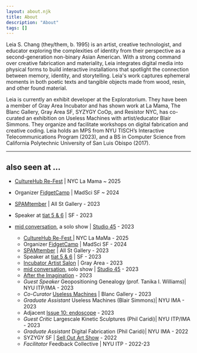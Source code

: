 ```yaml
---
layout: about.njk
title: About
description: "About"
tags: []
---
```


Leia S. Chang (they/them, b. 1995) is an artist, creative technologist, and educator exploring the complexities of identity from their perspective as a second-generation non-binary Asian American. With a strong command over creative fabrication and materiality, Leia integrates digital media into physical forms to build interactive installations that spotlight the connection between memory, identity, and storytelling. Leia's work captures ephemeral moments in both poetic texts and tangible objects made from wood, resin, and other found material.

Leia is currently an exhibit developer at the Exploratorium. They have been a member of Gray Area Incubator and has shown work at La Mama, The Blanc Gallery, Gray Area SF, SYZYGY CoOp, and Resistor NYC, has co-curated an exhibition on Useless Machines with artist/educator Blair Simmons. They organize and facilitate workshops on digital fabrication and creative coding. Leia holds an MPS from NYU TISCH’s Interactive Telecommunications Program (2023), and a BS in Computer Science from California Polytechnic University of San Luis Obispo (2017).

---

## also seen at ...

- [CultureHub Re-Fest](https://www.culturehub.org/re-fest-2025) | NYC La Mama ~ 2025
- Organizer [FidgetCamp](https://fidgetcamp.com) | MadSci SF ~ 2024 
- [SPAMtember](https://hudsonweekly.com/spamtember-unveils-playful-creativity-a-humorous-exploration-of-cultural-identity-at-all-street-gallery/) | All St Gallery - 2023
- Speaker at [tiat 5 & 6](https://ashherr.github.io/tiat/) | SF - 2023
- [mid conversation](https://www.eventbrite.com/e/studio-45-presents-mid-conversation-a-solo-exhibition-by-leia-s-chang-tickets-714190160997), a solo show | [Studio 45](https://www.workatthestudio.com) - 2023


  <ul>
            <li><a href="https://www.culturehub.org/re-fest-2025">CultureHub Re-Fest </a>| NYC La MaMa - 2025 </li>
            <li>Organizer <a href='https://fidgetcamp.com'>FidgetCamp</a> | MadSci SF - 2024</li>
            <li><a href='https://hudsonweekly.com/spamtember-unveils-playful-creativity-a-humorous-exploration-of-cultural-identity-at-all-street-gallery/'>SPAMtember</a> | All St Gallery - 2023</li>
            <li>Speaker at <a href="https://ashherr.github.io/tiat/">tiat 5 & 6</a> | SF - 2023</li>
            <li><a href='https://grayarea.org/event/gray-area-incubator-salon-2023-2/'>Incubator Artist Salon</a> | Gray Area - 2023</li>
            <li><a href='https://www.eventbrite.com/e/studio-45-presents-mid-conversation-a-solo-exhibition-by-leia-s-chang-tickets-714190160997'>mid conversation</a>, solo show | <a href='https://www.workatthestudio.com'>Studio 45</a> - 2023</li>
            <li><a href='https://www.instagram.com/p/CqMdQHeNFD9/'>After the Imagination</a> - 2023</li>
            <li><i>Guest Speaker</i> Geopositioning Genealogy (prof. Tanika I. Williams)| NYU ITP/IMA - 2023</li>
            <li><i>Co-Curator</i> <a href='https://www.theblanc.art/exhibition/useless-machines-a-curated-student-show'>Useless Machines</a> | Blanc Gallery - 2023 </li>
            <li><i>Graduate Assistant</i> Useless Machines (Blair Simmons)| NYU IMA - 2023</li>
            <li>Adjacent <a href='https://adjacent-ecoscope.itp.io/Noting-the-Details'>Issue 10: endoscope</a> - 2023</li>
            <li><i>Guest Critic</i> Largescale Kinetic Sculptures (Phil Caridi)| NYU ITP/IMA - 2023</li>
            <li><i>Graduate Assistant</i> Digital Fabrication (Phil Caridi)| NYU IMA - 2022</li>
            <li>SYZYGY SF | <a href='https://www.syzygysf.com/event-details/sell-out-art-show'>Sell Out Art Show</a> - 2022</li>
            <li><i>Facilitator</i> Feedback Collective | NYU ITP - 2022-23</li>
          </ul> 